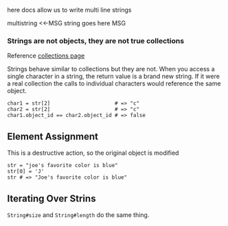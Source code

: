 here docs allow us to write multi line strings

multistring <<-MSG
string goes here
MSG

### Strings are not objects, they are not true collections 

Reference [collections page](https://launchschool.com/lessons/85376b6d/assignments/39c98ed0) 

Strings behave similar to collections but they are not. When you access a single character in a string, the return value is a brand new string. If it were a real collection the calls to individual characters would reference the same object.
```
char1 = str[2]                     # => "c"
char2 = str[2]                     # => "c"
char1.object_id == char2.object_id # => false
```

## Element Assignment
This is a destructive action, so the original object is modified
```
str = "joe's favorite color is blue"
str[0] = 'J'
str # => "Joe's favorite color is blue"
```

## Iterating Over Strins
`String#size` and `String#length` do the same thing.